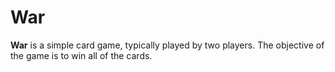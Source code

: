 # War

**War** is a simple card game, typically played by two players. The objective of the game is to win all of the cards.
